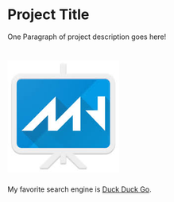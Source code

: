 # Project Title

One Paragraph of project description goes here!

# ![image link](images/marp.jpeg)

My favorite search engine is [Duck Duck Go](https://duckduckgo.com).